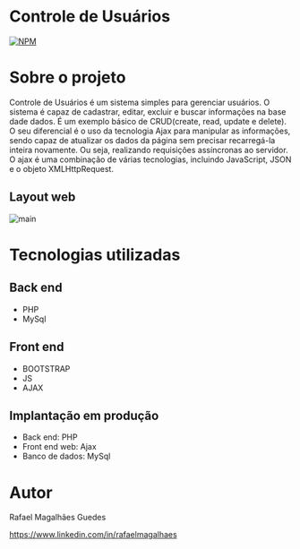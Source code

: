 # Controle de Usuários
[![NPM](https://img.shields.io/npm/l/react)](https://github.com/rafaelmagalhaesguedes/controle-de-usuarios-php-ajax/blob/main/LICENSE) 

# Sobre o projeto

Controle de Usuários é um sistema simples para gerenciar usuários. O sistema é capaz de cadastrar, editar, excluir e buscar informações na base dade dados. É um exemplo básico de CRUD(create, read, update e delete). O seu diferencial é o uso da tecnologia Ajax para manipular as informações, sendo
capaz de atualizar os dados da página sem precisar recarregá-la inteira novamente. Ou seja,
realizando requisições assíncronas ao servidor. O ajax é uma combinação de várias tecnologias, incluindo JavaScript, JSON e o objeto XMLHttpRequest.

## Layout web
![main](https://github.com/rafaelmagalhaesguedes/controle-de-usuarios-php-ajax/assets/8412507/8ec0b1f4-fa73-4072-bd66-8c3a9fec2444)

# Tecnologias utilizadas
## Back end
- PHP
- MySql

## Front end
- BOOTSTRAP
- JS
- AJAX

## Implantação em produção
- Back end: PHP
- Front end web: Ajax
- Banco de dados: MySql

# Autor

Rafael Magalhães Guedes

https://www.linkedin.com/in/rafaelmagalhaes
